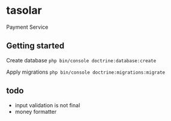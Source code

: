 # tasolar
Payment Service

## Getting started
Create database
```php bin/console doctrine:database:create```

Apply migrations
```php bin/console doctrine:migrations:migrate```


## todo
- input validation is not final
- money formatter
